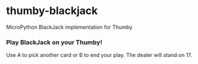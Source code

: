 # thumby-blackjack
MicroPython BlackJack implementation for Thumby

### Play BlackJack on your Thumby!

Use A to pick another card or B to end your play. The dealer will stand on 17.

